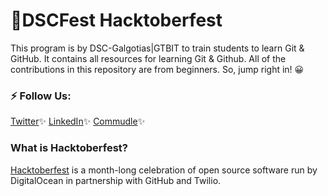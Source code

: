 # 🎉DSCFest Hacktoberfest
This program is by DSC-Galgotias|GTBIT to train students to learn Git & GitHub. It contains all resources for learning Git & Github. All of the contributions in this repository are from beginners. So, jump right in! 😀

### ⚡️ Follow Us:

[Twitter](https://twitter.com/DSC_GU)✨
[LinkedIn](https://www.linkedin.com/company/dsc-galgotias/)✨
[Commudle](https://commudle.com/dsc-galgotias-university)✨


### What is Hacktoberfest?
[Hacktoberfest](https://hacktoberfest.digitalocean.com) is a month-long celebration of open source software run by DigitalOcean in partnership with GitHub and Twilio.

